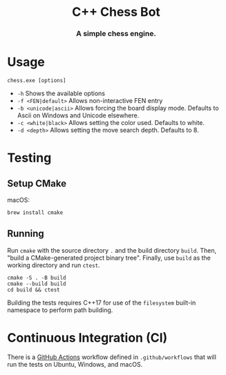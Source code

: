 <h1 align=center>C++ Chess Bot</h1>

<h3 align=center>A simple chess engine.</h3>

# Usage

`chess.exe [options]`

- `-h` Shows the available options
- `-f <FEN|default>` Allows non-interactive FEN entry
- `-b <unicode|ascii>` Allows forcing the board display mode. Defaults to Ascii on Windows and Unicode elsewhere.
- `-c <white|black>` Allows setting the color used. Defaults to white.
- `-d <depth>` Allows setting the move search depth. Defaults to 8.

# Testing

## Setup CMake

macOS:

```
brew install cmake
```

## Running

Run `cmake` with the source directory `.` and the build
directory `build`. Then, "build a CMake-generated project binary tree".
Finally, use `build` as the working directory and run `ctest`.

```
cmake -S . -B build
cmake --build build
cd build && ctest
```

Building the tests requires C++17 for use of the `filesystem` built-in
namespace to perform path building.

# Continuous Integration (CI)

There is a [GitHub Actions](https://github.com/features/actions) workflow
defined in `.github/workflows` that will run the tests on Ubuntu, Windows,
and macOS.

